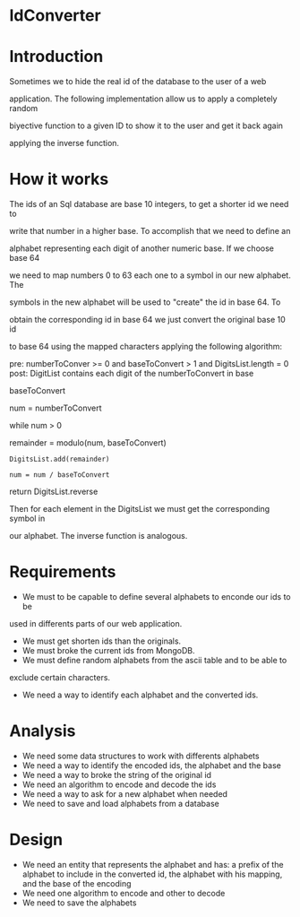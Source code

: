 IdConverter
===========

Introduction
===========

Sometimes we to hide the real id of the database to the user of a web 

application. The following implementation allow us to apply a completely random 

biyective function to a given ID to show it to the user and get it back again 

applying the inverse function.

How it works
===========

The ids of an Sql database are base 10 integers, to get a shorter id we need to 

write that number in a higher base. To accomplish that we need to define an 

alphabet representing each digit of another numeric base. If we choose base 64 

we need to map numbers 0 to 63 each one to a symbol in our new alphabet. The 

symbols in the new alphabet will be used to "create" the id in base 64. To 

obtain the corresponding id in base 64 we just convert the original base 10 id 

to base 64 using the mapped characters applying the following algorithm:

pre: numberToConver >= 0 and baseToConvert > 1 and DigitsList.length = 0
post: DigitList contains each digit of the numberToConvert in base 

baseToConvert

num = numberToConvert

while num > 0

  remainder = modulo(num, baseToConvert)
  
	DigitsList.add(remainder)
  
	num = num / baseToConvert

return DigitsList.reverse

Then for each element in the DigitsList we must get the corresponding symbol in 

our alphabet.
The inverse function is analogous.

Requirements
===========

* We must to be capable to define several alphabets to enconde our ids to be 

used in differents parts of our web application.
* We must get shorten ids than the originals.
* We must broke the current ids from MongoDB.
* We must define random alphabets from the ascii table and to be able to 

exclude certain characters.
* We need a way to identify each alphabet and the converted ids.

Analysis
===========

* We need some data structures to work with differents alphabets
* We need a way to identify the encoded ids, the alphabet and the base
* We need a way to broke the string of the original id
* We need an algorithm to encode and decode the ids
* We need a way to ask for a new alphabet when needed
* We need to save and load alphabets from a database

Design
===========

* We need an entity that represents the alphabet and has: a prefix of the alphabet to include in the converted id, the alphabet with his mapping, and the base of the encoding
* We need one algorithm to encode and other to decode
* We need to save the alphabets

